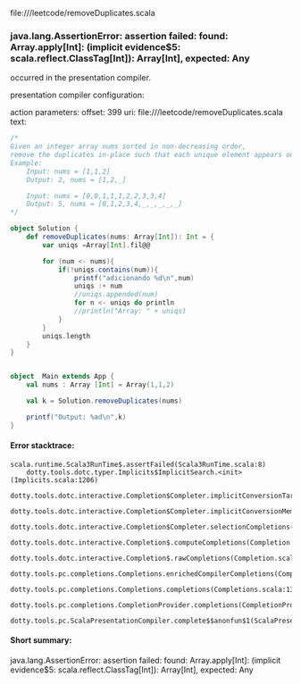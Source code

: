file://<WORKSPACE>/leetcode/removeDuplicates.scala
### java.lang.AssertionError: assertion failed: found: Array.apply[Int]: (implicit evidence$5: scala.reflect.ClassTag[Int]): Array[Int], expected: Any

occurred in the presentation compiler.

presentation compiler configuration:


action parameters:
offset: 399
uri: file://<WORKSPACE>/leetcode/removeDuplicates.scala
text:
```scala
/*
Given an integer array nums sorted in non-decreasing order,
remove the duplicates in-place such that each unique element appears only once
Example:
    Input: nums = [1,1,2]
    Output: 2, nums = [1,2,_]

    Input: nums = [0,0,1,1,1,2,2,3,3,4]
    Output: 5, nums = [0,1,2,3,4,_,_,_,_,_]
*/

object Solution {
    def removeDuplicates(nums: Array[Int]): Int = {
        var uniqs =Array[Int].fil@@

        for (num <- nums){
            if(!uniqs.contains(num)){
                printf("adicionando %d\n",num)
                uniqs :+ num
                //uniqs.appended(num)
                for n <- uniqs do println
                //println("Array: " + uniqs)
            }
        }
        uniqs.length
    }
}


object  Main extends App {
    val nums : Array [Int] = Array(1,1,2)

    val k = Solution.removeDuplicates(nums)

    printf("Output: %ad\n",k)
}
```



#### Error stacktrace:

```
scala.runtime.Scala3RunTime$.assertFailed(Scala3RunTime.scala:8)
	dotty.tools.dotc.typer.Implicits$ImplicitSearch.<init>(Implicits.scala:1206)
	dotty.tools.dotc.interactive.Completion$Completer.implicitConversionTargets(Completion.scala:630)
	dotty.tools.dotc.interactive.Completion$Completer.implicitConversionMemberCompletions(Completion.scala:514)
	dotty.tools.dotc.interactive.Completion$Completer.selectionCompletions(Completion.scala:445)
	dotty.tools.dotc.interactive.Completion$.computeCompletions(Completion.scala:218)
	dotty.tools.dotc.interactive.Completion$.rawCompletions(Completion.scala:78)
	dotty.tools.pc.completions.Completions.enrichedCompilerCompletions(Completions.scala:114)
	dotty.tools.pc.completions.Completions.completions(Completions.scala:136)
	dotty.tools.pc.completions.CompletionProvider.completions(CompletionProvider.scala:139)
	dotty.tools.pc.ScalaPresentationCompiler.complete$$anonfun$1(ScalaPresentationCompiler.scala:150)
```
#### Short summary: 

java.lang.AssertionError: assertion failed: found: Array.apply[Int]: (implicit evidence$5: scala.reflect.ClassTag[Int]): Array[Int], expected: Any